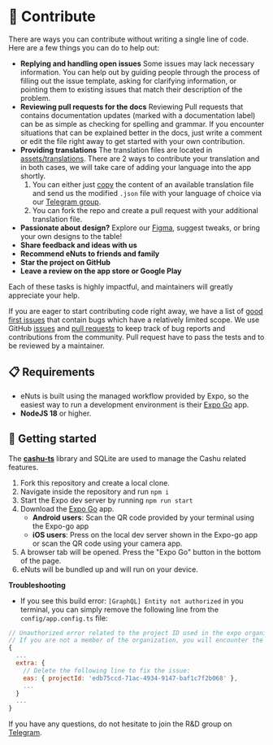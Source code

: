 # 👏 Contribute

There are ways you can contribute without writing a single line of code. Here are a few things you can do to help out:

- **Replying and handling open issues**
Some issues may lack necessary information. You can help out by guiding people through the process of filling out the issue template, asking for clarifying information, or pointing them to existing issues that match their description of the problem.
- **Reviewing pull requests for the docs**
Reviewing Pull requests that contains documentation updates (marked with a documentation label) can be as simple as checking for spelling and grammar. If you encounter situations that can be explained better in the docs, just write a comment or edit the file right away to get started with your own contribution.
- **Providing translations**
The translation files are located in [assets/translations](https://github.com/cashubtc/eNuts/tree/main/assets/translations). There are 2 ways to contribute your translation and in both cases, we will take care of adding your language into the app shortly.
  1. You can either just [copy](https://github.com/cashubtc/eNuts/blob/main/assets/translations/en.json) the content of an available translation file and send us the modified `.json` file with your language of choice via our [Telegram group](https://t.me/eNutsWallet).
  2. You can fork the repo and create a pull request with your additional translation file.
- **Passionate about design?**
Explore our [Figma](https://www.figma.com/file/GWk1KbXXSUvd7sEHlFKBvD/eNuts?type=design&node-id=472-11122&mode=design&t=pWFMCeHzP2sBnvuQ-0), suggest tweaks, or bring your own designs to the table!
- **Share feedback and ideas with us**
- **Recommend eNuts to friends and family**
- **Star the project on GitHub**
- **Leave a review on the app store or Google Play**

Each of these tasks is highly impactful, and maintainers will greatly appreciate your help.

If you are eager to start contributing code right away, we have a list of [good first issues](https://github.com/cashubtc/eNuts/issues?q=is%3Aopen+is%3Aissue+label%3A%22good+first+issue%22) that contain bugs which have a relatively limited scope. We use GitHub [issues](https://github.com/cashubtc/eNuts/issues) and [pull requests](https://github.com/cashubtc/eNuts/pulls) to keep track of bug reports and contributions from the community. Pull request have to pass the tests and to be reviewed by a maintainer.

## 📋 Requirements

- eNuts is built using the managed workflow provided by Expo, so the easiest way to run a development environment is their [Expo Go](https://expo.dev/client) app.
- **NodeJS 18** or higher.

## 🚀 Getting started

The [**cashu-ts**](https://github.com/cashubtc/cashu-ts) library and SQLite are used to manage the Cashu related features.

1. Fork this repository and create a local clone.
2. Navigate inside the repository and run `npm i`
3. Start the Expo dev server by running `npm run start`
4. Download the [Expo Go](https://expo.dev/client) app.
    - **Android users**: Scan the QR code provided by your terminal using the Expo-go app
    - **iOS users**: Press on the local dev server shown in the Expo-go app or scan the QR code using your camera app.
5. A browser tab will be opened. Press the "Expo Go" button in the bottom of the page.
6. eNuts will be bundled up and will run on your device.

**Troubleshooting**

- If you see this build error: `[GraphQL] Entity not authorized` in you terminal, you can simply remove the following line from the `config/app.config.ts` file:

```javascript
// Unauthorized error related to the project ID used in the expo organization for eNuts
// If you are not a member of the organization, you will encounter the build error.
{
  ...
  extra: {
    // Delete the following line to fix the issue:
    eas: { projectId: 'edb75ccd-71ac-4934-9147-baf1c7f2b068' },
    ...
  }
  ...
}
```

If you have any questions, do not hesitate to join the R&D group on [Telegram](https://t.me/eNutsWallet).